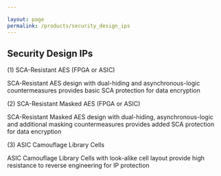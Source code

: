 ```yaml
---

layout: page
permalink: /products/security_design_ips
---
```



<div>
<content>
</content>
</div>
<div>
<content>
</content>
</div>

## Security Design IPs
(1) SCA-Resistant AES (FPGA or ASIC)

SCA-Resistant AES design with dual-hiding and asynchronous-logic countermeasures
provides basic SCA protection for data encryption

(2) SCA-Resistant Masked AES (FPGA or ASIC)

SCA-Resistant Masked AES design with dual-hiding, asynchronous-logic and additional
masking countermeasures provides added SCA protection for data encryption

(3) ASIC Camouflage Library Cells

ASIC Camouflage Library Cells with look-alike cell layout provide high resistance to reverse
engineering for IP protection
